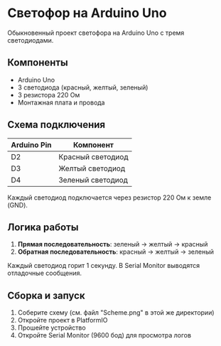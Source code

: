 # Светофор на Arduino Uno

Обыкновенный проект светофора на Arduino Uno с тремя светодиодами.

## Компоненты

- Arduino Uno
- 3 светодиода (красный, желтый, зеленый)
- 3 резистора 220 Ом
- Монтажная плата и провода

## Схема подключения

| Arduino Pin | Компонент       |
|-------------|-----------------|
| D2          | Красный светодиод |
| D3          | Желтый светодиод |
| D4          | Зеленый светодиод |

Каждый светодиод подключается через резистор 220 Ом к земле (GND).

## Логика работы

1. **Прямая последовательность**: зеленый → желтый → красный
2. **Обратная последовательность**: красный → желтый → зеленый

Каждый светодиод горит 1 секунду. В Serial Monitor выводятся отладочные сообщения.

## Сборка и запуск

1. Соберите схему (см. файл "Scheme.png" в этой же директории)
2. Откройте проект в PlatformIO
3. Прошейте устройство
4. Откройте Serial Monitor (9600 бод) для просмотра логов
